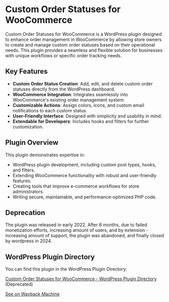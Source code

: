 # Custom Order Statuses for WooCommerce

Custom Order Statuses for WooCommerce is a WordPress plugin designed to enhance order management in WooCommerce by allowing store owners to create and manage custom order statuses based on their operational needs. This plugin provides a seamless and flexible solution for businesses with unique workflows or specific order tracking needs.

## Key Features

- **Custom Order Status Creation**: Add, edit, and delete custom order statuses directly from the WordPress dashboard.
- **WooCommerce Integration**: Integrates seamlessly into WooCommerce's existing order management system.
- **Customizable Actions**: Assign colors, icons, and custom email notifications to each custom status.
- **User-Friendly Interface**: Designed with simplicity and usability in mind.
- **Extendable for Developers**: Includes hooks and filters for further customization.

## Plugin Overview

This plugin demonstrates expertise in:

- WordPress plugin development, including custom post types, hooks, and filters.
- Extending WooCommerce functionality with robust and user-friendly features.
- Creating tools that improve e-commerce workflows for store administrators.
- Writing secure, maintainable, and performance-optimized PHP code.

## Deprecation

The plugin was released in early 2022. After 6 months, due to failed monetization efforts, increasing amount of users, and by extension - increasing amount of support, the plugin was abandoned, and finally closed by wordpress in 2024.

## WordPress Plugin Directory

You can find this plugin in the WordPress Plugin Directory:

[Custom Order Statuses for WooCommerce - WordPress Plugin Directory](https://wordpress.org/plugins/custom-order-statuses-for-woocommerce/) (Deprecated)

[See on Wayback Machine](https://web.archive.org/web/20221010075407/https://wordpress.org/plugins/custom-order-statuses-for-woocommerce/)

